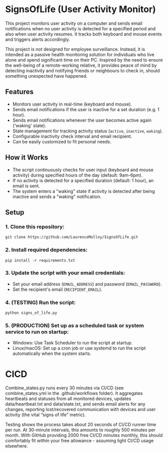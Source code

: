 # SignsOfLife (User Activity Monitor)

This project monitors user activity on a computer and sends email notifications when no user activity is detected for a specified period and also when user activity resumes. It tracks both keyboard and mouse events and triggers alerts accordingly.

This project is not designed for employee surveillance. Instead, it is intended as a passive health monitoring solution for individuals who live alone and spend significant time on their PC. Inspired by the need to ensure the well-being of a remote-working relative, it provides peace of mind by detecting inactivity and notifying friends or neighbours to check in, should something unexpected have happened.

## Features
- Monitors user activity in real-time (keyboard and mouse).
- Sends email notifications if the user is inactive for a set duration (e.g. 1 hour).
- Sends email notifications whenever the user becomes active again ('waking' state).
- State management for tracking activity status (`active`, `inactive`, `waking`).
- Configurable inactivity check interval and email recipient.
- Can be easily customized to fit personal needs.

## How it Works
- The script continuously checks for user input (keyboard and mouse activity) during specified hours of the day (default: 9am-6pm).
- If no activity is detected for a specified duration (default: 1 hour), an email is sent.
- The system enters a "waking" state if activity is detected after being inactive and sends a "waking" notification.

## Setup
### 1. Clone this repository:
   ```
   git clone https://github.com/LaurenceMolloy/SignsOfLife.git
   ```
### 2. Install required dependencies:
   ```
   pip install -r requirements.txt
   ```
### 3. Update the script with your email credentials:
   - Set your email address (`EMAIL_ADDRESS`) and password (`EMAIL_PASSWORD`).
   - Set the recipient's email (`RECIPIENT_EMAIL`).
### 4. (TESTING) Run the script:
   ```
   python signs_of_life.py
   ```
### 5. (PRODUCTION) Set up as a scheduled task or system service to run on startup:
   - Windows: Use Task Scheduler to run the script at startup.
   - Linux/macOS: Set up a cron job or use systemd to run the script automatically when the system starts.


# CICD

Combine_states.py runs every 30 minutes via CI/CD (see combine_states.yml in the .github/workflows folder). It aggregates heartbeats and statuses from all monitored devices, updates data/heartbeat.txt and data/state.txt, and sends email alerts for any changes, reporting lost/recovered communication with devices and user activity (the vital “signs of life” metric).

Testing shows the process takes about 20 seconds of CI/CD runner time per run. At 30-minute intervals, this amounts to roughly 500 minutes per month. With GitHub providing 2000 free CI/CD minutes monthly, this should comfortably fit within your free allowance - assuming light CI/CD usage elsewhere.

